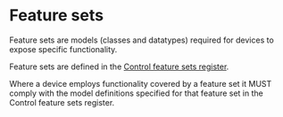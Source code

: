 # Feature sets

Feature sets are models (classes and datatypes) required for devices to expose specific functionality.

Feature sets are defined in the [Control feature sets register](https://specs.amwa.tv/nmos-control-feature-sets/).

Where a device employs functionality covered by a feature set it MUST comply with the model definitions specified for that feature set in the Control feature sets register.
